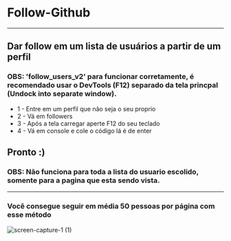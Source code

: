# Follow-Github
---
## Dar follow em um lista de usuários a partir de um perfil

### OBS: 'follow_users_v2' para funcionar corretamente, é recomendado usar o DevTools (F12) separado da tela princpal (Undock into separate window).

- 1 - Entre em um perfil que não seja o seu proprio
- 2 - Vá em followers
- 3 - Após a tela carregar aperte F12 do seu teclado
- 4 - Vá em console e cole o código lá é de enter

## Pronto :)

### OBS: Não funciona para toda a lista do usuario escolido, somente para a pagina que esta sendo vista.

---
### Você consegue seguir em média 50 pessoas por página com esse método


![screen-capture-_1_ (1)](https://user-images.githubusercontent.com/73178068/175653723-55c561a4-0284-4cf7-8a9c-96db1be3ccff.gif)
